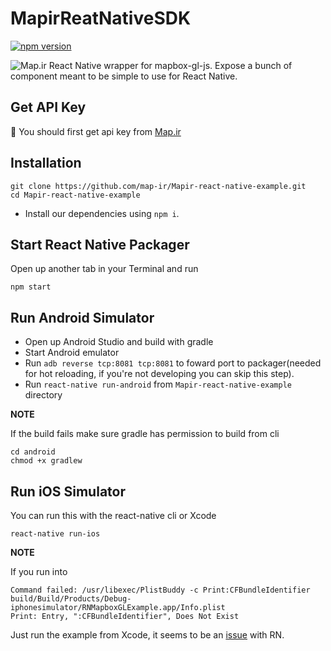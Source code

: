 # MapirReatNativeSDK
[![npm version](https://badge.fury.io/js/mapir-react-native-sdk.svg)](https://www.npmjs.com/package/mapir-react-native-sdk)


![Map.ir](https://map.ir/css/images/mapir-logo.png) React Native wrapper for mapbox-gl-js. Expose a bunch of component meant to be simple to use for React Native.

## Get API Key
🔑 You should first get api key from [Map.ir](https://corp.map.ir/registration/)

## Installation

```
git clone https://github.com/map-ir/Mapir-react-native-example.git
cd Mapir-react-native-example
```

* Install our dependencies using `npm i`.

## Start React Native Packager

Open up another tab in your Terminal and run
```
npm start
```

## Run Android Simulator

* Open up Android Studio and build with gradle
* Start Android emulator
* Run `adb reverse tcp:8081 tcp:8081` to foward port to packager(needed for hot reloading, if you're not developing you can skip this step).
* Run `react-native run-android` from `Mapir-react-native-example` directory


**NOTE**

If the build fails make sure gradle has permission to build from cli
```
cd android
chmod +x gradlew
```

## Run iOS Simulator

You can run this with the react-native cli or Xcode

```
react-native run-ios
```

**NOTE**

If you run into

```
Command failed: /usr/libexec/PlistBuddy -c Print:CFBundleIdentifier build/Build/Products/Debug-iphonesimulator/RNMapboxGLExample.app/Info.plist
Print: Entry, ":CFBundleIdentifier", Does Not Exist
```

Just run the example from Xcode, it seems to be an [issue](https://github.com/facebook/react-native/issues/14423) with RN.
